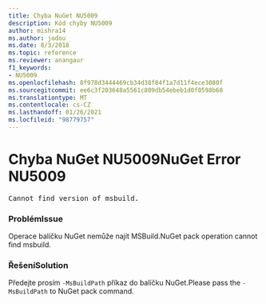 ```yaml
---
title: Chyba NuGet NU5009
description: Kód chyby NU5009
author: mishra14
ms.author: jodou
ms.date: 8/3/2018
ms.topic: reference
ms.reviewer: anangaur
f1_keywords:
- NU5009
ms.openlocfilehash: 8f978d3444469cb34d38f84f1a7d11f4ece3080f
ms.sourcegitcommit: ee6c3f203648a5561c809db54ebeb1d0f0598b68
ms.translationtype: MT
ms.contentlocale: cs-CZ
ms.lasthandoff: 01/26/2021
ms.locfileid: "98779757"
---
```

# <a name="nuget-error-nu5009"></a><span data-ttu-id="e0c02-103">Chyba NuGet NU5009</span><span class="sxs-lookup"><span data-stu-id="e0c02-103">NuGet Error NU5009</span></span>
<pre>Cannot find version of msbuild.</pre>

### <a name="issue"></a><span data-ttu-id="e0c02-104">Problém</span><span class="sxs-lookup"><span data-stu-id="e0c02-104">Issue</span></span>

<span data-ttu-id="e0c02-105">Operace balíčku NuGet nemůže najít MSBuild.</span><span class="sxs-lookup"><span data-stu-id="e0c02-105">NuGet pack operation cannot find msbuild.</span></span>


### <a name="solution"></a><span data-ttu-id="e0c02-106">Řešení</span><span class="sxs-lookup"><span data-stu-id="e0c02-106">Solution</span></span>

<span data-ttu-id="e0c02-107">Předejte prosím `-MsBuildPath` příkaz do balíčku NuGet.</span><span class="sxs-lookup"><span data-stu-id="e0c02-107">Please pass the `-MsBuildPath` to NuGet pack command.</span></span>

